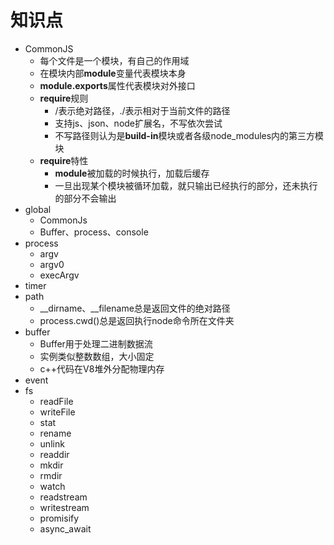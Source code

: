 # 知识点
* CommonJS
  * 每个文件是一个模块，有自己的作用域
  * 在模块内部**module**变量代表模块本身
  * **module.exports**属性代表模块对外接口
  * **require**规则
    * /表示绝对路径，./表示相对于当前文件的路径
    * 支持js、json、node扩展名，不写依次尝试
    * 不写路径则认为是**build-in**模块或者各级node_modules内的第三方模块
  * **require**特性
    * **module**被加载的时候执行，加载后缓存
    * 一旦出现某个模块被循环加载，就只输出已经执行的部分，还未执行的部分不会输出
* global
  * CommonJs
  * Buffer、process、console
* process
  * argv
  * argv0
  * execArgv
* timer
* path
  * __dirname、__filename总是返回文件的绝对路径
  * process.cwd()总是返回执行node命令所在文件夹
* buffer
  * Buffer用于处理二进制数据流
  * 实例类似整数数组，大小固定
  * c++代码在V8堆外分配物理内存
* event
* fs
  * readFile
  * writeFile
  * stat
  * rename
  * unlink
  * readdir
  * mkdir
  * rmdir
  * watch
  * readstream
  * writestream
  * promisify
  * async_await
